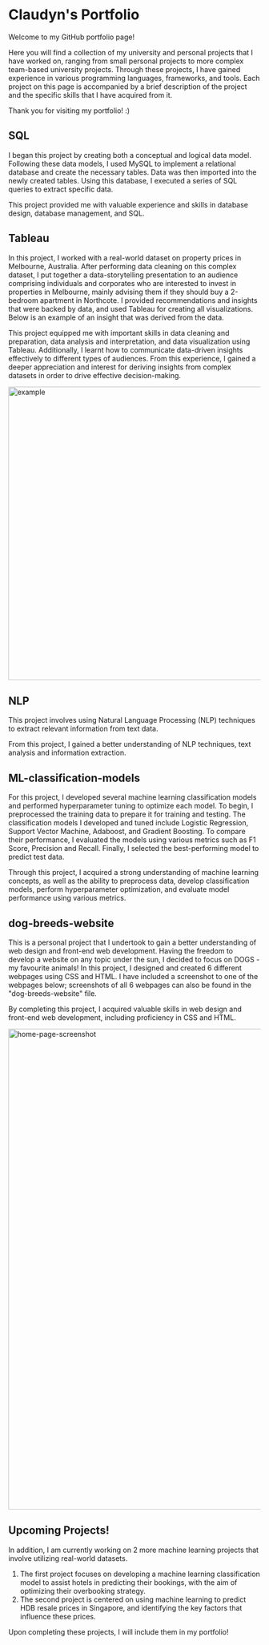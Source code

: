 # Claudyn's Portfolio

Welcome to my GitHub portfolio page! 

Here you will find a collection of my university and personal projects that I have worked on, ranging from small personal projects to more complex team-based university projects. Through these projects, I have gained experience in various programming languages, frameworks, and tools. Each project on this page is accompanied by a brief  description of the project and the specific skills that I have acquired from it.

Thank you for visiting my portfolio! :)

## SQL
I began this project by creating both a conceptual and logical data model. Following these data models, I used MySQL to implement a relational database and create the necessary tables. Data was then imported into the newly created tables. Using this database, I executed a series of SQL queries to extract specific data.

This project provided me with valuable experience and skills in database design, database management, and SQL.

## Tableau
In this project, I worked with a real-world dataset on property prices in Melbourne, Australia. After performing data cleaning on this complex dataset, I put together a data-storytelling presentation to an audience comprising individuals and corporates who are interested to invest in properties in Melbourne, mainly advising them if they should buy a 2-bedroom apartment in Northcote. I provided recommendations and insights that were backed by data, and used Tableau for creating all visualizations. Below is an example of an insight that was derived from the data.

This project equipped me with important skills in data cleaning and preparation, data analysis and interpretation, and data visualization using Tableau. Additionally, I learnt how to communicate data-driven insights effectively to different types of audiences. From this experience, I gained a deeper appreciation and interest for deriving insights from complex datasets in order to drive effective decision-making.

<img width="586" alt="example" src="https://user-images.githubusercontent.com/129602400/230718329-ed1483e0-cd9d-4c24-a16b-3b233861017d.png"> 

## NLP
This project involves using Natural Language Processing (NLP) techniques to extract relevant information from text data.

From this project, I gained a better understanding of NLP techniques, text analysis and information extraction.

## ML-classification-models
For this project, I developed several machine learning classification models and performed hyperparameter tuning to optimize each model. To begin, I preprocessed the training data to prepare it for training and testing. The classification models I developed and tuned include Logistic Regression, Support Vector Machine, Adaboost, and Gradient Boosting. To compare their performance, I evaluated the models using various metrics such as F1 Score, Precision and Recall. Finally, I selected the best-performing model to predict test data.

Through this project, I acquired a strong understanding of machine learning concepts, as well as the ability to preprocess data, develop classification models, perform hyperparameter optimization, and evaluate model performance using various metrics.

## dog-breeds-website
This is a personal project that I undertook to gain a better understanding of web design and front-end web development. Having the freedom to develop a website on any topic under the sun, I decided to focus on DOGS - my favourite animals! In this project, I designed and created 6 different webpages using CSS and HTML. I have included a screenshot to one of the webpages below; screenshots of all 6 webpages can also be found in the "dog-breeds-website" file.

By completing this project, I acquired valuable skills in web design and front-end web development, including proficiency in CSS and HTML.

<img width="960" alt="home-page-screenshot" src="https://user-images.githubusercontent.com/129602400/230714100-95de4a3d-7388-4db1-a40c-dbe2fe31250c.png">

## Upcoming Projects!
In addition, I am currently working on 2 more machine learning projects that involve utilizing real-world datasets. 

1. The first project focuses on developing a machine learning classification model to assist hotels in predicting their bookings, with the aim of optimizing their overbooking strategy. 
2. The second project is centered on using machine learning to predict HDB resale prices in Singapore, and identifying the key factors that influence these prices.

Upon completing these projects, I will include them in my portfolio!
